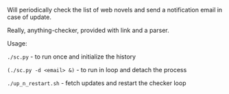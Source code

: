 Will periodically check the list of web novels and send a notification email in case of update.

Really, anything-checker, provided with link and a parser.

Usage:

`./sc.py` - to run once and initialize the history 

`(./sc.py -d <email> &)` - to run in loop and detach the process

`./up_n_restart.sh` - fetch updates and restart the checker loop
